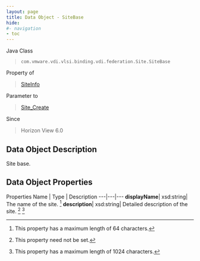 ```yaml
---
layout: page
title: Data Object - SiteBase
hide:
#- navigation
- toc
---
```






Java Class
> `com.vmware.vdi.vlsi.binding.vdi.federation.Site.SiteBase`

Property of
> [SiteInfo](vdi.federation.Site.SiteInfo.md#field_detail)

Parameter to
> [Site_Create](vdi.federation.Site.md#create)

Since
> Horizon View 6.0


## Data Object Description

Site base.

## Data Object Properties
Properties
Name |  Type |  Description
---|---|---
**displayName**|  xsd:string|  The name of the site. [^128]
**description**|  xsd:string|  Detailed description of the site. [^1] [^13]
 


 


[^1]: This property need not be set.
[^13]: This property has a maximum length of 1024 characters.
[^128]: This property has a maximum length of 64 characters.